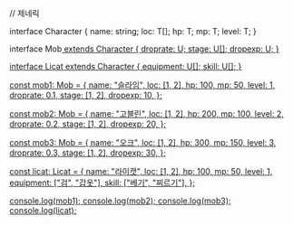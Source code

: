 // 제네릭

interface Character<T> {
name: string;
loc: T[];
hp: T;
mp: T;
level: T;
}

interface Mob<U> extends Character<number> {
droprate: U;
stage: U[];
dropexp: U;
}

interface Licat<U> extends Character<number> {
equipment: U[];
skill: U[];
}

const mob1: Mob<number> = {
name: "슬라임",
loc: [1, 2],
hp: 100,
mp: 50,
level: 1,
droprate: 0.1,
stage: [1, 2],
dropexp: 10,
};

const mob2: Mob<number> = {
name: "고블린",
loc: [1, 2],
hp: 200,
mp: 100,
level: 2,
droprate: 0.2,
stage: [1, 2],
dropexp: 20,
};

const mob3: Mob<number> = {
name: "오크",
loc: [1, 2],
hp: 300,
mp: 150,
level: 3,
droprate: 0.3,
stage: [1, 2],
dropexp: 30,
};

const licat: Licat<string> = {
name: "라이캣",
loc: [1, 2],
hp: 100,
mp: 50,
level: 1,
equipment: ["검", "갑옷"],
skill: ["베기", "찌르기"],
};

console.log(mob1);
console.log(mob2);
console.log(mob3);
console.log(licat);
